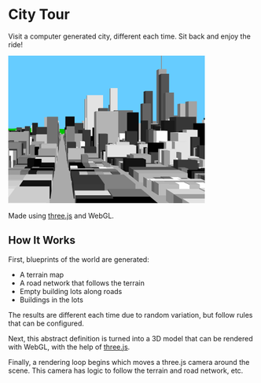 # City Tour

Visit a computer generated city, different each time. Sit back and enjoy the ride!

<img src="city_tour.gif" width="400" />

Made using [three.js](http://threejs.org) and WebGL.


## How It Works

First, blueprints of the world are generated:

* A terrain map
* A road network that follows the terrain
* Empty building lots along roads
* Buildings in the lots

The results are different each time due to random variation, but follow rules that can be configured.

Next, this abstract definition is turned into a 3D model that can be rendered with WebGL, with the help of [three.js](http://threejs.org).

Finally, a rendering loop begins which moves a three.js camera around the scene. This camera has logic to follow the terrain and road network, etc.
